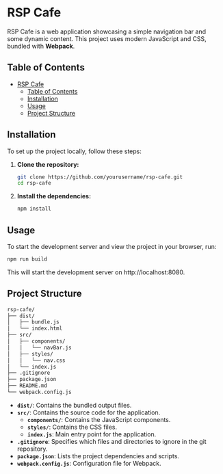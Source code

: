 # RSP Cafe

RSP Cafe is a web application showcasing a simple navigation bar and some dynamic content. This project uses modern JavaScript and CSS, bundled with **Webpack**.

## Table of Contents

- [RSP Cafe](#rsp-cafe)
  - [Table of Contents](#table-of-contents)
  - [Installation](#installation)
  - [Usage](#usage)
  - [Project Structure](#project-structure)

## Installation

To set up the project locally, follow these steps:

1. **Clone the repository:**

    ```bash
    git clone https://github.com/yourusername/rsp-cafe.git
    cd rsp-cafe
    ```

2. **Install the dependencies:**

    ```bash
    npm install
    ```

## Usage

To start the development server and view the project in your browser, run:

```bash
npm run build
```
This will start the development server on http://localhost:8080.

## Project Structure
```bash
rsp-cafe/
├── dist/
│   ├── bundle.js
│   └── index.html
├── src/
│   ├── components/
│   │   └── navBar.js
│   ├── styles/
│   │   └── nav.css
│   └── index.js
├── .gitignore
├── package.json
├── README.md
└── webpack.config.js
```



- **`dist/`**: Contains the bundled output files.
- **`src/`**: Contains the source code for the application.
  - **`components/`**: Contains the JavaScript components.
  - **`styles/`**: Contains the CSS files.
  - **`index.js`**: Main entry point for the application.
- **`.gitignore`**: Specifies which files and directories to ignore in the git repository.
- **`package.json`**: Lists the project dependencies and scripts.
- **`webpack.config.js`**: Configuration file for Webpack.
